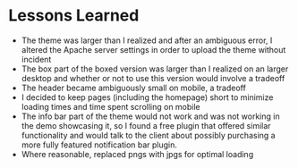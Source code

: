 # Lessons Learned

* The theme was larger than I realized and after an ambiguous error, I altered the Apache server settings in order to upload the theme without incident
* The box part of the boxed version was larger than I realized on an larger desktop and whether or not to use this version would involve a tradeoff
* The header became ambiguously small on mobile, a tradeoff
* I decided to keep pages (including the homepage) short to minimize loading times and time spent scrolling on mobile
* The info bar part of the theme would not work and was not working in the demo showcasing it, so I found a free plugin that offered similar functionality and would talk to the client about possibly purchasing a more fully featured notification bar plugin. 
* Where reasonable, replaced pngs with jpgs for optimal loading
